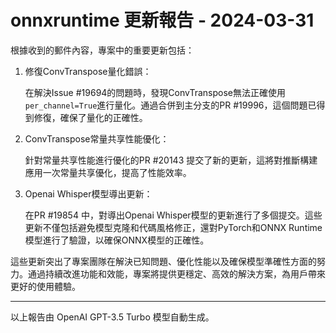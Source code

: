 # onnxruntime 更新報告 - 2024-03-31

根據收到的郵件內容，專案中的重要更新包括：



1. 修復ConvTranspose量化錯誤：

   在解決Issue #19694的問題時，發現ConvTranspose無法正確使用`per_channel=True`進行量化。通過合併到主分支的PR #19996，這個問題已得到修復，確保了量化的正確性。



2. ConvTranspose常量共享性能優化：

   針對常量共享性能進行優化的PR #20143 提交了新的更新，這將對推斷構建應用一次常量共享優化，提高了性能效率。



3. Openai Whisper模型導出更新：

   在PR #19854 中，對導出Openai Whisper模型的更新進行了多個提交。這些更新不僅包括避免模型克隆和代碼風格修正，還對PyTorch和ONNX Runtime模型進行了驗證，以確保ONNX模型的正確性。



這些更新突出了專案團隊在解決已知問題、優化性能以及確保模型準確性方面的努力。通過持續改進功能和效能，專案將提供更穩定、高效的解決方案，為用戶帶來更好的使用體驗。



---



以上報告由 OpenAI GPT-3.5 Turbo 模型自動生成。
